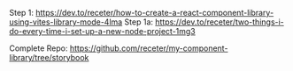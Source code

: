 Step 1: https://dev.to/receter/how-to-create-a-react-component-library-using-vites-library-mode-4lma
Step 1a: https://dev.to/receter/two-things-i-do-every-time-i-set-up-a-new-node-project-1mg3

Complete Repo: https://github.com/receter/my-component-library/tree/storybook
